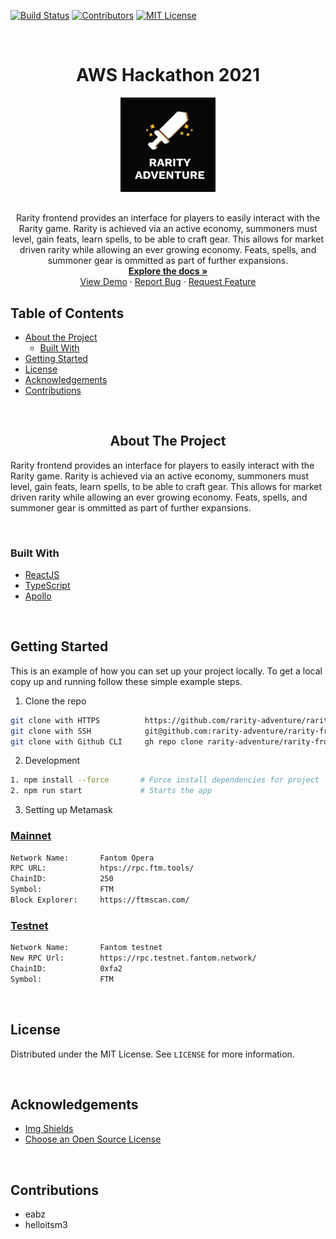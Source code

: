 [![Build Status][build-shield]][build-url]
[![Contributors][contributors-shield]][contributors-url]
[![MIT License][license-shield]][license-url]

<!-- PROJECT LOGO -->
<br />
<div>
  <div align="center">
    <h1 style="font-weight: bold">AWS Hackathon 2021</h1>
    <a href="https://github.com/rarity-adventure/rarity-frontend">
        <img src="./public/images/icon.png" alt="Logo" style="width: 30%">
    </a>
    <p align="center" style="margin-top: 30px">
        Rarity frontend provides an interface for players to easily interact with the Rarity game. Rarity is achieved via an active economy, summoners must level, gain feats, learn spells, to be able to craft gear. This allows for market driven rarity while allowing an ever growing economy. Feats, spells, and summoner gear is ommitted as part of further expansions.
        <br />
        <a href="https://github.com/rarity-adventure/rarity-frontend"><strong>Explore the docs »</strong></a>
        <br />
        <a href="https://rarity.game/">View Demo</a>
        ·
        <a href="https://github.com/rarity-adventure/rarity-frontend/issues">Report Bug</a>
        ·
        <a href="https://github.com/rarity-adventure/rarity-frontend/issues">Request Feature</a>
    </p>
  </div>
</div>

<!-- TABLE OF CONTENTS -->

## Table of Contents

-   [About the Project](#about-the-project)
    -   [Built With](#built-with)
-   [Getting Started](#getting-started)
-   [License](#license)
-   [Acknowledgements](#acknowledgements)
-   [Contributions](#contributions)

<br />

<!-- ABOUT THE PROJECT -->
<h2 align="center"> About The Project </h2>

<p>Rarity frontend provides an interface for players to easily interact with the Rarity game. Rarity is achieved via an active economy, summoners must level, gain feats, learn spells, to be able to craft gear. This allows for market driven rarity while allowing an ever growing economy. Feats, spells, and summoner gear is ommitted as part of further expansions.</p>

<br />

### Built With

-   [ReactJS](https://reactjs.org/)
-   [TypeScript](https://www.typescriptlang.org/)
-   [Apollo](https://www.apollographql.com/)

<br />

<!-- GETTING STARTED -->

## Getting Started

This is an example of how you can set up your project locally. To get a local copy up and running follow these simple example steps.

1. Clone the repo

```sh
git clone with HTTPS          https://github.com/rarity-adventure/rarity-frontend.git
git clone with SSH            git@github.com:rarity-adventure/rarity-frontend.git
git clone with Github CLI     gh repo clone rarity-adventure/rarity-frontend
```

2. Development

```sh
1. npm install --force       # Force install dependencies for project
2. npm run start             # Starts the app
```

3. Setting up Metamask

### [Mainnet](https://docs.fantom.foundation/tutorials/set-up-metamask)

```sh
Network Name:       Fantom Opera
RPC URL:            htps://rpc.ftm.tools/
ChainID:            250
Symbol:             FTM
Block Explorer:     https://ftmscan.com/
```

### [Testnet](https://docs.fantom.foundation/tutorials/set-up-metamask-testnet)

```sh
Network Name:       Fantom testnet
New RPC Url:        https://rpc.testnet.fantom.network/
ChainID:            0xfa2
Symbol:             FTM
```

<br />
<!-- LICENSE -->

## License

Distributed under the MIT License. See `LICENSE` for more information.

<br />

<!-- Acknowledgements -->

## Acknowledgements

-   [Img Shields](https://shields.io)
-   [Choose an Open Source License](https://choosealicense.com)

<br />

<!-- Contributions -->

## Contributions

-   eabz
-   helloitsm3

<!-- MARKDOWN LINKS & IMAGES -->
<!-- https://www.markdownguide.org/basic-syntax/#reference-style-links -->

[build-shield]: https://img.shields.io/badge/build-passing-brightgreen.svg?style=flat-square
[build-url]: #
[contributors-shield]: https://img.shields.io/badge/contributors-1-orange.svg?style=flat-square
[contributors-url]: https://github.com/rarity-adventure/rarity-frontend/graphs/contributors
[license-shield]: https://img.shields.io/badge/license-MIT-blue.svg?style=flat-square
[license-url]: https://choosealicense.com/licenses/mit
